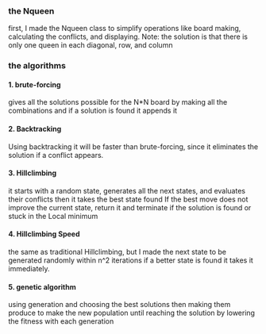 ### the Nqueen
first, I made the Nqueen class to simplify operations like board making, calculating the conflicts, and displaying.
Note: the solution is that there is only one queen in each diagonal, row, and column
### the algorithms
#### 1. brute-forcing
gives all the solutions possible for the N*N board
by making all the combinations and if a solution is found it appends it

#### 2. Backtracking
Using backtracking it will be faster than brute-forcing,
since it eliminates the solution if a conflict appears.

#### 3. Hillclimbing
it starts with a random state, generates all the next states, and evaluates their conflicts
then it takes the best state found
If the best move does not improve the current state, return it
and terminate if the solution is found or stuck in the Local minimum

#### 4. Hillclimbing Speed
the same as traditional Hillclimbing, but I made the next state to be generated randomly
within n^2 iterations if a better state is found it takes it immediately. 

#### 5. genetic algorithm
using generation and choosing the best solutions then making them produce to make the new population until reaching the solution by lowering the fitness with each generation 

